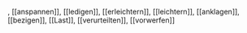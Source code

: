 , [[anspannen]], [[ledigen]], [[erleichtern]], [[leichtern]], [[anklagen]], [[bezigen]], [[Last]], [[verurteilten]], [[vorwerfen]]